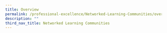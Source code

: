 ```yaml
---
title: Overview
permalink: /professional-excellence/Networked-Learning-Communities/overview/
description: ""
third_nav_title: Networked Learning Communities
---
```

